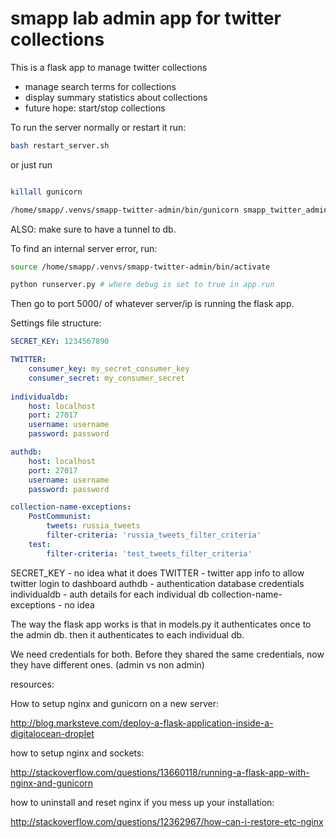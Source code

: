 # smapp lab admin app for twitter collections

This is a flask app to manage twitter collections

* manage search terms for collections
* display summary statistics about collections
* future hope: start/stop collections

To run the server normally or restart it run:

```sh
bash restart_server.sh
```

or just run
```sh

killall gunicorn

/home/smapp/.venvs/smapp-twitter-admin/bin/gunicorn smapp_twitter_admin:app -b 127.0.0.1:8000 -w 4 -t 120 -D --access-logfile gunicorn_access_log.log --error-logfile gunicorn_error_log.log
``` 

ALSO:
make sure to have a tunnel to db.

To find an internal server error, run:
```sh
source /home/smapp/.venvs/smapp-twitter-admin/bin/activate

python runserver.py # where debug is set to true in app.run
```

Then go to port 5000/ of whatever server/ip is running the flask app.

Settings file structure:

```yaml
SECRET_KEY: 1234567890

TWITTER:
    consumer_key: my_secret_consumer_key
    consumer_secret: my_consumer_secret
    
individualdb:
    host: localhost
    port: 27017
    username: username
    password: password

authdb:
    host: localhost
    port: 27017
    username: username
    password: password

collection-name-exceptions:
    PostCommunist:
        tweets: russia_tweets
        filter-criteria: 'russia_tweets_filter_criteria'
    test:
        filter-criteria: 'test_tweets_filter_criteria'
```

SECRET_KEY - no idea what it does
TWITTER - twitter app info to allow twitter login to dashboard
authdb - authentication database credentials
individualdb - auth details for each individual db
collection-name-exceptions - no idea

The way the flask app works is that in models.py it authenticates once to the admin db. then it authenticates to each individual db.

We need credentials for both. Before they shared the same credentials, now they have different ones. (admin vs non admin)

resources:

How to setup nginx and gunicorn on a new server:

http://blog.marksteve.com/deploy-a-flask-application-inside-a-digitalocean-droplet

how to setup nginx and sockets:

http://stackoverflow.com/questions/13660118/running-a-flask-app-with-nginx-and-gunicorn

how to uninstall and reset nginx if you mess up your installation:

http://stackoverflow.com/questions/12362967/how-can-i-restore-etc-nginx